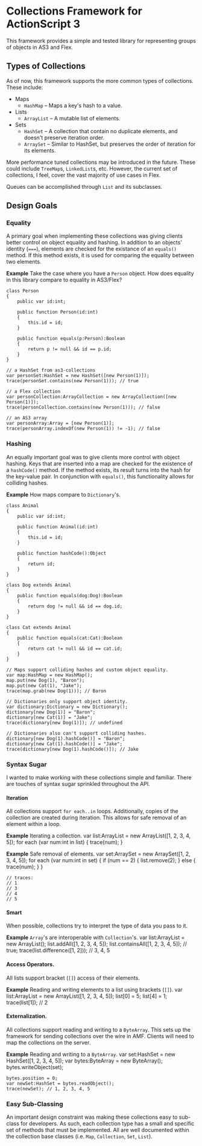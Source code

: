 # Collections Framework for ActionScript 3
This framework provides a simple and tested library for representing groups of objects 
in AS3 and Flex.

## Types of Collections
As of now, this framework supports the more common types of collections. These include:

* Maps
	* `HashMap` – Maps a key's hash to a value.
* Lists
	* `ArrayList` – A mutable list of elements.
* Sets
	* `HashSet` – A collection that contain no duplicate elements, and doesn't preserve iteration order.
	* `ArraySet` – Similar to HashSet, but preserves the order of iteration for its elements.

More performance tuned collections may be introduced in the future. These could include 
`TreeMap`s, `LinkedList`s, etc. However, the current set of collections, I feel, cover the vast 
majority of use cases in Flex.

Queues can be accomplished through `List` and its subclasses.

## Design Goals

### Equality
A primary goal when implementing these collections was giving clients better control on
object equality and hashing. In addition to an objects' identity (`===`), elements are 
checked for the existance of an `equals()` method. If this method exists, it is used 
for comparing the equality between two elements.

**Example**
Take the case where you have a `Person` object. How does equality in this library compare
to equality in AS3/Flex?

	class Person
	{
		public var id:int;
		
		public function Person(id:int)
		{
			this.id = id;
		}
		
		public function equals(p:Person):Boolean
		{
			return p != null && id == p.id;
		}
	}
	
	// a HashSet from as3-collections
	var personSet:HashSet = new HashSet([new Person(1)]);
	trace(personSet.contains(new Person(1))); // true
	
	// a Flex collection
	var personCollection:ArrayCollection = new ArrayCollection([new Person(1)]);
	trace(personCollection.contains(new Person(1))); // false
	
	// an AS3 array
	var personArray:Array = [new Person(1)];
	trace(personArray.indexOf(new Person(1)) != -1); // false
	
### Hashing
An equally important goal was to give clients more control with object hashing. Keys that 
are inserted into a map are checked for the existence of a `hashCode()` method. If the method
exists, its result turns into the hash for the key-value pair. In conjunction with `equals()`,
this functionality allows for colliding hashes.

**Example** How maps compare to `Dictionary`'s.

	class Animal
	{
		public var id:int;
		
		public function Animal(id:int)
		{
			this.id = id;
		}
		
		public function hashCode():Object
		{
			return id;
		}
	}
	
	class Dog extends Animal
	{
		public function equals(dog:Dog):Boolean
		{
			return dog != null && id == dog.id;
		}
	}
	
	class Cat extends Animal
	{
		public function equals(cat:Cat):Boolean
		{
			return cat != null && id == cat.id;
		}
	}
	
	// Maps support colliding hashes and custom object equality.
	var map:HashMap = new HashMap();
	map.put(new Dog(1), "Baron");
	map.put(new Cat(1), "Jake");
	trace(map.grab(new Dog(1))); // Baron
	
	// Dictionaries only support object identity.
	var dictionary:Dictionary = new Dictionary();
	dictionary[new Dog(1)] = "Baron";
	dictionary[new Cat(1)] = "Jake";
	trace(dictionary[new Dog(1)]); // undefined
	
	// Dictionaries also can't support colliding hashes.
	dictionary[new Dog(1).hashCode()] = "Baron";
	dictionary[new Cat(1).hashCode()] = "Jake";
	trace(dictionary[new Dog(1).hashCode()]); // Jake

### Syntax Sugar
I wanted to make working with these collections simple and familiar. There are touches of 
syntax sugar sprinkled throughout the API.

#### Iteration
All collections support `for each..in` loops. Additionally, copies of the collection are 
created during iteration. This allows for safe removal of an element within a loop.

**Example** Iterating a collection.
	var list:ArrayList = new ArrayList([1, 2, 3, 4, 5]);
	for each (var num:int in list) {
		trace(num);
	}

**Example** Safe removal of elements.
	var set:ArraySet = new ArraySet([1, 2, 3, 4, 5]);
	for each (var num:int in set) {
		if (num == 2) {
			list.remove(2);
		} else {
			trace(num);
		}
	}
	
	// traces:
	// 1
	// 3
	// 4
	// 5

#### Smart
When possible, collections try to interpret the type of data you pass to it.

**Example** `Array`'s are interoperable with `Collection`'s.
	var list:ArrayList = new ArrayList();
	list.addAll([1, 2, 3, 4, 5]);
	list.containsAll([1, 2, 3, 4, 5]); // true;
	trace(list.difference([1, 2])); // 3, 4, 5

#### Access Operators.
All lists support bracket (`[]`) access of their elements.

**Example** Reading and writing elements to a list using brackets (`[]`).
	var list:ArrayList = new ArrayList([1, 2, 3, 4, 5]);
	list[0] = 5;
	list[4] = 1;
	trace(list[1]); // 2

#### Externalization.
All collections support reading and writing to a `ByteArray`. This sets up the framework
for sending collections over the wire in AMF. Clients will need to map the collections 
on the server.

**Example** Reading and writing to a `ByteArray`.
	var set:HashSet = new HashSet([1, 2, 3, 4, 5]);
	var bytes:ByteArray = new ByteArray();
	bytes.writeObject(set);
	
	bytes.position = 0;
	var newSet:HashSet = bytes.readObject();
	trace(newSet); // 1, 2, 3, 4, 5

### Easy Sub-Classing
An important design constraint was making these collections easy to sub-class for developers.
As such, each collection type has a small and specific set of methods that must be implemented.
All are well documented within the collection base classes (i.e. `Map`, `Collection`, `Set`, `List`).
